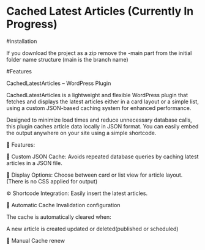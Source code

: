 # Cached Latest Articles (Currently In Progress)

#installation

If you download the project as a zip remove the -main part from the initial folder name structure (main is the branch name)

#Features

CachedLatestArticles – WordPress Plugin

CachedLatestArticles is a lightweight and flexible WordPress plugin that fetches and displays the latest articles either in a card layout or a simple list, using a custom JSON-based caching system for enhanced performance.

Designed to minimize load times and reduce unnecessary database calls, this plugin caches article data locally in JSON format. You can easily embed the output anywhere on your site using a simple shortcode.

🔧 Features:

🔁 Custom JSON Cache: Avoids repeated database queries by caching latest articles in a JSON file.

📰 Display Options: Choose between card or list view for article layout. (There is no CSS applied for output)

⚙️ Shortcode Integration: Easily insert the latest articles.

🔄 Automatic Cache Invalidation configuration

The cache is automatically cleared when:

A new article is created updated or deleted(published or scheduled)

🧹 Manual Cache renew
